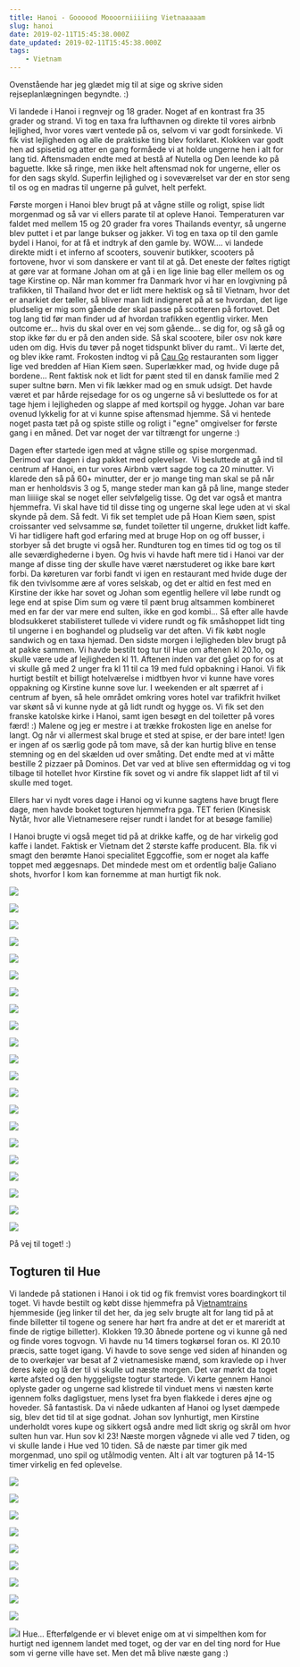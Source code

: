 ```yaml
---
title: Hanoi - Goooood Moooorniiiiing Vietnaaaaam
slug: hanoi
date: 2019-02-11T15:45:38.000Z
date_updated: 2019-02-11T15:45:38.000Z
tags: 
    - Vietnam
---
```


Ovenstående har jeg glædet mig til at sige og skrive siden rejseplanlægningen begyndte. :)

Vi landede i Hanoi i regnvejr og 18 grader. Noget af en kontrast fra 35 grader og strand. Vi tog en taxa fra lufthavnen og direkte til vores airbnb lejlighed, hvor vores vært ventede på os, selvom vi var godt forsinkede. Vi fik vist lejligheden og alle de praktiske ting blev forklaret. Klokken var godt hen ad spisetid og atter en gang formåede vi at holde ungerne hen i alt for lang tid. Aftensmaden endte med at bestå af Nutella og Den leende ko på baguette. Ikke så ringe, men ikke helt aftensmad nok for ungerne, eller os for den sags skyld. Superfin lejlighed og i soveværelset var der en stor seng til os og en madras til ungerne på gulvet, helt perfekt. 

Første morgen i Hanoi blev brugt på at vågne stille og roligt, spise lidt morgenmad og så var vi ellers parate til at opleve Hanoi. Temperaturen var faldet med mellem 15 og 20 grader fra vores Thailands eventyr, så ungerne blev puttet i et par lange bukser og jakker. 
Vi tog en taxa op til den gamle bydel i Hanoi, for at få et indtryk af den gamle by. WOW.... vi landede direkte midt i et inferno af scooters, souvenir butikker, scooters på fortovene, hvor vi som danskere er vant til at gå. Det eneste der føltes rigtigt at gøre var at formane Johan om at gå i en lige linie bag eller mellem os og tage Kirstine op. Når man kommer fra Danmark hvor vi har en lovgivning på trafikken, til Thailand hvor det er lidt mere hektisk og så til Vietnam, hvor det er anarkiet der tæller, så bliver man lidt indigneret på at se hvordan, det lige pludselig er mig som gående der skal passe på scotteren på fortovet. Det tog lang tid før man finder ud af hvordan trafikken egentlig virker. Men outcome er... hvis du skal over en vej som gående... se dig for, og så gå og stop ikke før du er på den anden side. Så skal scootere, biler osv nok køre uden om dig. Hvis du tøver på noget tidspunkt bliver du ramt.. Vi lærte det, og blev ikke ramt. 
Frokosten indtog vi på [Cau Go](http://www.caugorestaurant.com/) restauranten som ligger lige ved bredden af Hian Kiem søen. Superlækker mad, og hvide duge på bordene... Rent faktisk nok et lidt for pænt sted til en dansk familie med 2 super sultne børn. Men vi fik lækker mad og en smuk udsigt. Det havde været et par hårde rejsedage for os og ungerne så vi besluttede os for at tage hjem i lejligheden og slappe af med kortspil og hygge. Johan var bare ovenud lykkelig for at vi kunne spise aftensmad hjemme. Så vi hentede noget pasta tæt på og spiste stille og roligt i "egne" omgivelser for første gang i en måned. Det var noget der var tiltrængt for ungerne :)

Dagen efter startede igen med at vågne stille og spise morgenmad. Derimod var dagen i dag pakket med oplevelser.  Vi besluttede at gå ind til centrum af Hanoi, en tur vores Airbnb vært sagde tog ca 20 minutter. Vi klarede den så på 60+ minutter, der er jo mange ting man skal se på når man er henholdsvis 3 og 5, mange steder man kan gå på line, mange steder man liiiiige skal se noget eller selvfølgelig tisse. Og det var også et mantra hjemmefra. Vi skal have tid til disse ting og ungerne skal lege uden at vi skal skynde på dem. Så fedt. Vi fik set templet ude på Hoan Kiem søen, spist croissanter ved selvsamme sø, fundet toiletter til ungerne, drukket lidt kaffe. 
Vi har tidligere haft god erfaring med at bruge Hop on og off busser, i storbyer så det brugte vi også her. Rundturen tog en times tid og tog os til alle seværdighederne i byen. Og hvis vi havde haft mere tid i Hanoi var der mange af disse ting der skulle have været nærstuderet og ikke bare kørt forbi. Da køreturen var forbi fandt vi igen en restaurant med hvide duge der fik den tvivlsomme ære af vores selskab, og det er altid en fest med en Kirstine der ikke har sovet og Johan som egentlig hellere vil løbe rundt og lege end at spise Dim sum og være til pænt brug altsammen kombineret med en far der var mere end sulten, ikke en god kombi... 
Så efter alle havde blodsukkeret stabilisteret tullede vi videre rundt og fik småshoppet lidt ting til ungerne i en boghandel og pludselig var det aften. Vi fik købt nogle sandwich og en taxa hjemad.
Den sidste morgen i lejligheden blev brugt på at pakke sammen. Vi havde bestilt tog tur til Hue om aftenen kl 20.1o, og skulle være ude af lejligheden kl 11. 
Aftenen inden var det gået op for os at vi skulle gå med 2 unger fra kl 11 til ca 19 med fuld opbakning i Hanoi. Vi fik hurtigt bestilt et billigt hotelværelse i midtbyen hvor vi kunne have vores oppakning og Kirstine kunne sove lur.
I weekenden er alt spærret af i centrum af byen, så hele området omkring vores hotel var trafikfrit hvilket var skønt så vi kunne nyde at gå lidt rundt og hygge os. Vi fik set den franske katolske kirke i Hanoi, samt igen besøgt en del toiletter på vores færd! :) Malene og jeg er mestre i at trække frokosten lige en anelse for langt. Og når vi allermest skal bruge et sted at spise, er der bare intet! Igen er ingen af os særlig gode på tom mave, så der kan hurtig blive en tense stemning og en del skælden ud over småting. Det endte med at vi måtte bestille 2 pizzaer på Dominos.
Det var ved at blive sen eftermiddag og vi tog tilbage til hotellet hvor Kirstine fik sovet og vi andre fik slappet lidt af til vi skulle med toget.

Ellers har vi nydt vores dage i Hanoi og vi kunne sagtens have brugt flere dage, men havde booket togturen hjemmefra pga. TET ferien (Kinesisk Nytår, hvor alle Vietnamesere rejser rundt i landet for at besøge familie) 

I Hanoi brugte vi også meget tid på at drikke kaffe, og de har virkelig god kaffe i landet. Faktisk er Vietnam det 2 største kaffe producent. Bla. fik vi smagt den berømte Hanoi specialitet Eggcoffie, som er noget ala kaffe toppet med æggesnaps. Det mindede mest om et ordentlig balje Galiano shots, hvorfor I kom kan fornemme at man hurtigt fik nok. 

![](https://denstorerejse.blob.core.windows.net/assets/images/2019/02/IMG_0001.jpg)

![](https://denstorerejse.blob.core.windows.net/assets/images/2019/02/IMG_0006.jpg)

![](https://denstorerejse.blob.core.windows.net/assets/images/2019/02/IMG_0007.jpg)

![](https://denstorerejse.blob.core.windows.net/assets/images/2019/02/IMG_0008.jpg)

![](https://denstorerejse.blob.core.windows.net/assets/images/2019/02/IMG_5763.JPG)

![](https://denstorerejse.blob.core.windows.net/assets/images/2019/02/IMG_0009.jpg)

![](https://denstorerejse.blob.core.windows.net/assets/images/2019/02/IMG_0010.jpg)

![](https://denstorerejse.blob.core.windows.net/assets/images/2019/02/IMG_0013.jpg)

![](https://denstorerejse.blob.core.windows.net/assets/images/2019/02/IMG_0017.jpg)

![](https://denstorerejse.blob.core.windows.net/assets/images/2019/02/IMG_0018.jpg)

![](https://denstorerejse.blob.core.windows.net/assets/images/2019/02/IMG_0020-copy.JPG)

![](https://denstorerejse.blob.core.windows.net/assets/images/2019/02/IMG_0020.jpg)

![](https://denstorerejse.blob.core.windows.net/assets/images/2019/02/IMG_0024.JPG)

![](https://denstorerejse.blob.core.windows.net/assets/images/2019/02/IMG_5830.JPG)

![](https://denstorerejse.blob.core.windows.net/assets/images/2019/02/IMG_5832.JPG)

![](https://denstorerejse.blob.core.windows.net/assets/images/2019/02/IMG_5836.JPG)

![](https://denstorerejse.blob.core.windows.net/assets/images/2019/02/IMG_5772.JPG)

![](https://denstorerejse.blob.core.windows.net/assets/images/2019/02/IMG_5776.JPG)

![](https://denstorerejse.blob.core.windows.net/assets/images/2019/02/IMG_5782.JPG)

![](https://denstorerejse.blob.core.windows.net/assets/images/2019/02/IMG_5810.JPG)

![](https://denstorerejse.blob.core.windows.net/assets/images/2019/02/IMG_0028.JPG)

På vej til toget! :)
## **Togturen til Hue**

Vi landede på stationen i Hanoi i ok tid og fik fremvist vores boardingkort til toget. Vi havde bestilt og købt disse hjemmefra på V[ietnamtrains](https://www.vietnamtrain.com/) hjemmeside (jeg linker til det her, da jeg selv brugte alt for lang tid på at finde billetter til togene og senere har hørt fra andre at det er et mareridt at finde de rigtige billetter).
Klokken 19.30 åbnede portene og vi kunne gå ned og finde vores togvogn. Vi havde nu 14 timers togkørsel foran os. Kl 20.10 præcis, satte toget igang. Vi havde to sove senge ved siden af hinanden og de to overkøjer var besat af 2 vietnamesiske mænd, som kravlede op i hver deres køje og lå der til vi skulle ud næste morgen.
Det var mørkt da toget kørte afsted og den hyggeligste togtur startede. Vi kørte gennem Hanoi oplyste gader og ungerne sad klistrede til vinduet mens vi næsten kørte igennem folks dagligstuer, mens lyset fra byen flakkede i deres øjne og hoveder. Så fantastisk. 
Da vi nåede udkanten af Hanoi og lyset dæmpede sig, blev det tid til at sige godnat. Johan sov lynhurtigt, men Kirstine underholdt vores kupe og sikkert også andre med lidt skrig og skrål om hvor sulten hun var. Hun sov kl 23! Næste morgen vågnede vi alle ved 7 tiden, og vi skulle lande i Hue ved 10 tiden. Så de næste par timer gik med morgenmad, uno spil og utålmodig venten. Alt i alt var togturen på 14-15 timer virkelig en fed oplevelse.

![](https://denstorerejse.blob.core.windows.net/assets/images/2019/02/IMG_0026.JPG)

![](https://denstorerejse.blob.core.windows.net/assets/images/2019/02/IMG_0019-copy-1.JPG)

![](https://denstorerejse.blob.core.windows.net/assets/images/2019/02/IMG_0030.JPG)

![](https://denstorerejse.blob.core.windows.net/assets/images/2019/02/IMG_0033.jpg)

![](https://denstorerejse.blob.core.windows.net/assets/images/2019/02/IMG_0027--1-.jpg)

![](https://denstorerejse.blob.core.windows.net/assets/images/2019/02/IMG_0025.JPG)

![](https://denstorerejse.blob.core.windows.net/assets/images/2019/02/IMG_0029.JPG)

![](https://denstorerejse.blob.core.windows.net/assets/images/2019/02/IMG_0031.jpg)

![](https://denstorerejse.blob.core.windows.net/assets/images/2019/02/IMG_0036.jpg)

![](https://denstorerejse.blob.core.windows.net/assets/images/2019/02/IMG_0023.JPG)I Hue... 
Efterfølgende er vi blevet enige om at vi simpelthen kom for hurtigt ned igennem landet med toget, og der var en del ting nord for Hue som vi gerne ville have set. Men det må blive næste gang :)
